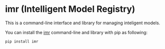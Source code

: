 # imr (Intelligent Model Registry)

This is a command-line interface and library for managing inteligent models.

You can install the [imr](https://github.com/eccenca/imr) command-line and library
with pip as following:

```
pip install imr
```